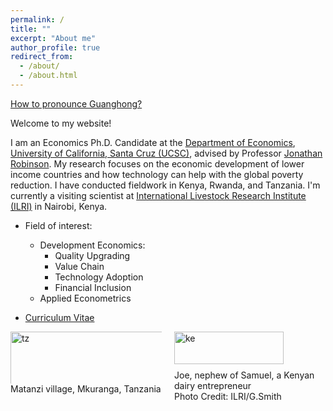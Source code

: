 ```yaml
---
permalink: /
title: ""
excerpt: "About me"
author_profile: true
redirect_from: 
  - /about/
  - /about.html
---
```






[How to pronounce Guanghong?](https://www.howtopronounce.com/guang-hong)


Welcome to my website! 


I am an Economics Ph.D. Candidate at the [Department of Economics](https://economics.ucsc.edu/), [University of California, Santa Cruz (UCSC)](https://www.ucsc.edu/), advised by Professor [Jonathan Robinson](https://people.ucsc.edu/~jmrtwo/). My research focuses on the economic development of lower income countries and how technology can help with the global poverty reduction. I have conducted fieldwork in Kenya, Rwanda, and Tanzania. I'm currently a visiting scientist at [International Livestock Research Institute (ILRI)](https://www.ilri.org/) in Nairobi, Kenya.


* Field of interest: 
	* Development Economics: 
		* Quality Upgrading
		* Value Chain
		* Technology Adoption
		* Financial Inclusion
	* Applied Econometrics

* [Curriculum Vitae](/files/CV_GuanghongXu.pdf)


<div style="display:flex">
     <div style="flex:1;padding-right:10px;">
				<img src="/images/tz2.jpeg" alt="tz" style="width:115%">
				<figcaption>Matanzi village, Mkuranga, Tanzania</figcaption>
     </div>
     <div style="flex:1;padding-left:10px;">
				<img src="/images/Kenyamilk.jpg" alt="ke" style="width:85%">
				<figcaption>Joe, nephew of Samuel, a Kenyan dairy entrepreneur </figcaption>
				<figcaption>Photo Credit: ILRI/G.Smith</figcaption>
     </div>
</div>
